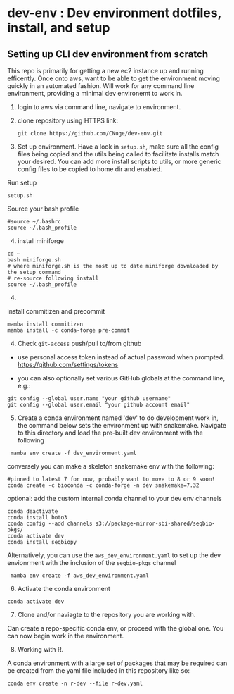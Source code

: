 # dev-env : Dev environment dotfiles, install, and setup


## Setting up CLI dev environment from scratch

This repo is primarily for getting a new ec2 instance up and running efficently. Once onto aws, want to be able to get the environment moving quickly in an automated fashion. Will work for any command line environment, providing a minimal dev environemt to work in.

1. login to aws via command line, navigate to environment.

2. clone repository using HTTPS link:

    ```
    git clone https://github.com/CNuge/dev-env.git
    ```

3. Set up environment.
Have a look in `setup.sh`, make sure all the config files being copied and the utils being called to facilitate installs match your desired. You can add more install scripts to utils, or more generic config files to be copied to home dir and enabled.

Run setup
```
setup.sh
```
Source your bash profile
```
#source ~/.bashrc
source ~/.bash_profile

```

4. install miniforge

```
cd ~
bash miniforge.sh
# where miniforge.sh is the most up to date miniforge downloaded by the setup command
# re-source following install
source ~/.bash_profile
```

4. 
install commitizen and precommit
```
mamba install commitizen
mamba install -c conda-forge pre-commit

```

4. Check `git-access` push/pull to/from github
- use personal access token instead of actual password when prompted.
 https://github.com/settings/tokens

- you can also optionally set various GitHub globals at the command line, e.g.:
```
git config --global user.name "your github username"
git config --global user.email "your github account email"
```

5. Create a conda environment named 'dev' to do development work in, the command below sets the environment up with snakemake. Navigate to this directory and load the pre-built dev environment with the following

```
 mamba env create -f dev_environment.yaml 
```

conversely you can make a skeleton snakemake env with the following:
```
#pinned to latest 7 for now, probably want to move to 8 or 9 soon!
conda create -c bioconda -c conda-forge -n dev snakemake=7.32
```

optional: add the custom internal conda channel to your dev env channels
```
conda deactivate
conda install boto3
conda config --add channels s3://package-mirror-sbi-shared/seqbio-pkgs/
conda activate dev
conda install seqbiopy
```

Alternatively, you can use the `aws_dev_environment.yaml` to set up the dev envionrment with the inclusion of the `seqbio-pkgs` channel

```
 mamba env create -f aws_dev_environment.yaml 
```

6. Activate the conda environment 

```
conda activate dev
```

7. Clone and/or naviagte to the repository you are working with.

Can create a repo-specific conda env, or proceed with the global one. You can now begin work in the environment.


8. Working with R.

A conda environment with a large set of packages that may be required can be created from the yaml file included in this repository like so: 
```
conda env create -n r-dev --file r-dev.yaml
```



